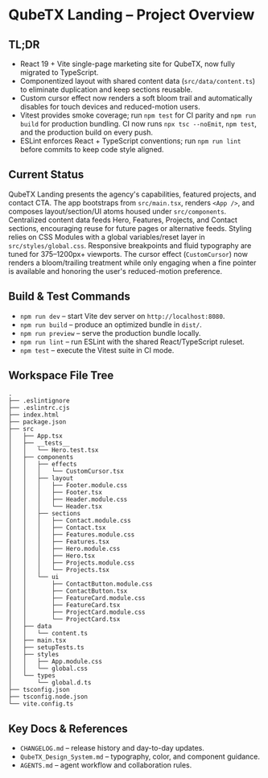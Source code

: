 # QubeTX Landing – Project Overview

## TL;DR
- React 19 + Vite single-page marketing site for QubeTX, now fully migrated to TypeScript.
- Componentized layout with shared content data (`src/data/content.ts`) to eliminate duplication and keep sections reusable.
- Custom cursor effect now renders a soft bloom trail and automatically disables for touch devices and reduced-motion users.
- Vitest provides smoke coverage; run `npm test` for CI parity and `npm run build` for production bundling. CI now runs `npx tsc --noEmit`, `npm test`, and the production build on every push.
- ESLint enforces React + TypeScript conventions; run `npm run lint` before commits to keep code style aligned.

## Current Status
QubeTX Landing presents the agency's capabilities, featured projects, and contact CTA. The app bootstraps from `src/main.tsx`, renders `<App />`, and composes layout/section/UI atoms housed under `src/components`. Centralized content data feeds Hero, Features, Projects, and Contact sections, encouraging reuse for future pages or alternative feeds. Styling relies on CSS Modules with a global variables/reset layer in `src/styles/global.css`. Responsive breakpoints and fluid typography are tuned for 375–1200px+ viewports. The cursor effect (`CustomCursor`) now renders a bloom/trailing treatment while only engaging when a fine pointer is available and honoring the user's reduced-motion preference.

## Build & Test Commands
- `npm run dev` – start Vite dev server on `http://localhost:8080`.
- `npm run build` – produce an optimized bundle in `dist/`.
- `npm run preview` – serve the production bundle locally.
- `npm run lint` – run ESLint with the shared React/TypeScript ruleset.
- `npm test` – execute the Vitest suite in CI mode.

## Workspace File Tree
```
.
├── .eslintignore
├── .eslintrc.cjs
├── index.html
├── package.json
├── src
│   ├── App.tsx
│   ├── __tests__
│   │   └── Hero.test.tsx
│   ├── components
│   │   ├── effects
│   │   │   └── CustomCursor.tsx
│   │   ├── layout
│   │   │   ├── Footer.module.css
│   │   │   ├── Footer.tsx
│   │   │   ├── Header.module.css
│   │   │   └── Header.tsx
│   │   ├── sections
│   │   │   ├── Contact.module.css
│   │   │   ├── Contact.tsx
│   │   │   ├── Features.module.css
│   │   │   ├── Features.tsx
│   │   │   ├── Hero.module.css
│   │   │   ├── Hero.tsx
│   │   │   ├── Projects.module.css
│   │   │   └── Projects.tsx
│   │   └── ui
│   │       ├── ContactButton.module.css
│   │       ├── ContactButton.tsx
│   │       ├── FeatureCard.module.css
│   │       ├── FeatureCard.tsx
│   │       ├── ProjectCard.module.css
│   │       └── ProjectCard.tsx
│   ├── data
│   │   └── content.ts
│   ├── main.tsx
│   ├── setupTests.ts
│   ├── styles
│   │   ├── App.module.css
│   │   └── global.css
│   └── types
│       └── global.d.ts
├── tsconfig.json
├── tsconfig.node.json
└── vite.config.ts
```

## Key Docs & References
- `CHANGELOG.md` – release history and day-to-day updates.
- `QubeTX_Design_System.md` – typography, color, and component guidance.
- `AGENTS.md` – agent workflow and collaboration rules.
